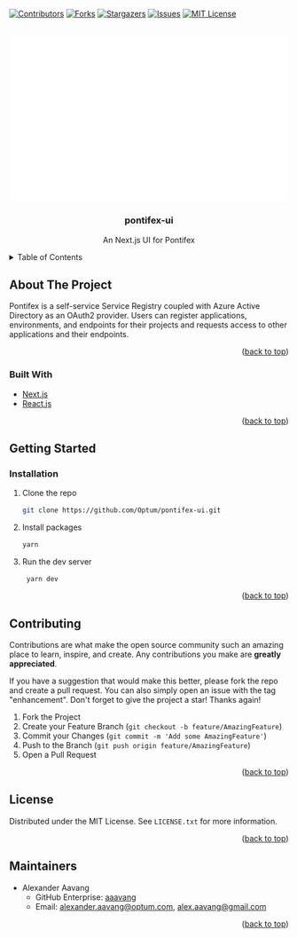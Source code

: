 <div id="top"></div>

<!-- NOTES -->
<!--
*** Individual sections below can be removed if not needed
-->

<!-- PROJECT SHIELDS -->
<!--
*** We are using markdown "reference style" links for readability.
*** Reference links are enclosed in brackets [ ] instead of parentheses ( ).
*** See the bottom of this document for the declaration of the reference variables
*** for contributors-url, forks-url, etc. This is an optional, concise syntax you may use.
*** https://www.markdownguide.org/basic-syntax/#reference-style-links
-->
[![Contributors][contributors-shield]][contributors-url]
[![Forks][forks-shield]][forks-url]
[![Stargazers][stars-shield]][stars-url]
[![Issues][issues-shield]][issues-url]
[![MIT License][license-shield]][license-url]



<!-- PROJECT LOGO -->
<br />
<div align="center">
  <a href="https://github.com/Optum/pontifex-ui">
    <img src="public/pontifex-white.png" alt="Logo" >
  </a>

<h3 align="center">pontifex-ui</h3>

  <p align="center">
    An Next.js UI for Pontifex
  </p>
</div>



<!-- TABLE OF CONTENTS -->
<details>
  <summary>Table of Contents</summary>
  <ol>
    <li>
      <a href="#about-the-project">About The Project</a>
      <ul>
        <li><a href="#built-with">Built With</a></li>
      </ul>
    </li>
    <li>
      <a href="#getting-started">Getting Started</a>
      <ul>
        <li><a href="#installation">Installation</a></li>
      </ul>
    </li>
    <li><a href="#contributing">Contributing</a></li>
    <li><a href="#license">License</a></li>
    <li><a href="#maintainers">Maintainers</a></li>
  </ol>
</details>



<!-- ABOUT THE PROJECT -->
## About The Project

Pontifex is a self-service Service Registry coupled with Azure Active Directory as an OAuth2 provider.  Users can 
register applications, environments, and endpoints for their projects and requests access to other applications and 
their endpoints.

<p align="right">(<a href="#top">back to top</a>)</p>



### Built With

* [Next.js](https://nextjs.org/)
* [React.js](https://reactjs.org/)

<p align="right">(<a href="#top">back to top</a>)</p>



<!-- GETTING STARTED -->
## Getting Started

### Installation

1. Clone the repo
   ```sh
   git clone https://github.com/Optum/pontifex-ui.git
   ```
2. Install packages
   ```sh
   yarn
   ```
3. Run the dev server
   ```shell
    yarn dev
   ```

<p align="right">(<a href="#top">back to top</a>)</p>



<!-- CONTRIBUTING -->
## Contributing

Contributions are what make the open source community such an amazing place to learn, inspire, and create. Any contributions you make are **greatly appreciated**.

If you have a suggestion that would make this better, please fork the repo and create a pull request. You can also simply open an issue with the tag "enhancement".
Don't forget to give the project a star! Thanks again!

1. Fork the Project
2. Create your Feature Branch (`git checkout -b feature/AmazingFeature`)
3. Commit your Changes (`git commit -m 'Add some AmazingFeature'`)
4. Push to the Branch (`git push origin feature/AmazingFeature`)
5. Open a Pull Request

<p align="right">(<a href="#top">back to top</a>)</p>



<!-- LICENSE -->
## License

Distributed under the MIT License. See `LICENSE.txt` for more information.

<p align="right">(<a href="#top">back to top</a>)</p>



<!-- MAINTAINERS -->
## Maintainers

- Alexander Aavang
  - GitHub Enterprise: [aaavang](https://github.com/aaavang)
  - Email: alexander.aavang@optum.com, alex.aavang@gmail.com

<p align="right">(<a href="#top">back to top</a>)</p>



<!-- MARKDOWN LINKS & IMAGES -->
<!-- https://www.markdownguide.org/basic-syntax/#reference-style-links -->
[contributors-shield]: https://img.shields.io/github/contributors/Optum/pontifex-ui.svg?style=for-the-badge
[contributors-url]: https://github.com/Optum/pontifex-ui/graphs/contributors
[forks-shield]: https://img.shields.io/github/forks/Optum/pontifex-ui.svg?style=for-the-badge
[forks-url]: https://github.com/Optum/pontifex-ui/network/members
[stars-shield]: https://img.shields.io/github/stars/Optum/pontifex-ui.svg?style=for-the-badge
[stars-url]: https://github.com/Optum/pontifex-ui/stargazers
[issues-shield]: https://img.shields.io/github/issues/Optum/pontifex-ui.svg?style=for-the-badge
[issues-url]: https://github.com/Optum/pontifex-ui/issues
[license-shield]: https://img.shields.io/github/license/Optum/pontifex-ui.svg?style=for-the-badge
[license-url]: https://github.com/Optum/pontifex-ui/blob/master/LICENSE.txt
[linkedin-shield]: https://img.shields.io/badge/-LinkedIn-black.svg?style=for-the-badge&logo=linkedin&colorB=555
[linkedin-url]: https://linkedin.com/in/linkedin_username
[product-screenshot]: images/screenshot.png
